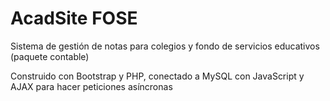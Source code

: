 # AcadSite FOSE
Sistema de gestión de notas para colegios y fondo de servicios educativos (paquete contable) 

Construido con Bootstrap y PHP, conectado a MySQL con JavaScript y AJAX para hacer peticiones asíncronas
